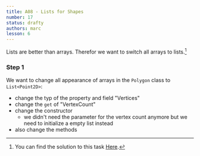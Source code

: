 ```yaml
---
title: A08 - Lists for Shapes
number: 17
status: drafty
authors: marc
lesson: 6
---
```


Lists are better than arrays. Therefor we want to switch all arrays to lists.[^solution]

[^solution]:
    You can find the solution to this task [Here](https://github.com/satkowski/csharp-solutions/tree/master/lesson_06/A08_lists_for_shapes/ExerciseSolution/).

### Step 1

We want to change all appearance of arrays in the `Polygon` class to `List<Point2D>`:

- change the typ of the property and field "Vertices"
- change the `get` of "VertexCount"
- change the constructor
  - we didn't need the parameter for the vertex count anymore but we need to initialize a empty list instead
- also change the methods

